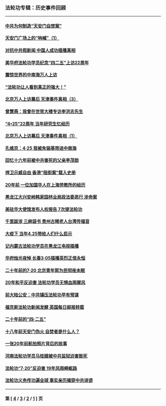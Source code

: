 ### 法轮功专辑：历史事件回顾
---
#### [中共为何制造“天安门自焚案”](../../pages/nf5793/n13183270.md?09200430) 
#### [天安门广场上的“呐喊”（1）](../../pages/nf5793/n13105277.md?09200430) 
#### [对抗中共假新闻 中国人成功插播真相](../../pages/nf5793/n12910618.md?09200430) 
#### [美华府法轮功学员纪念“四二五”上访22周年](../../pages/nf5793/n12904445.md?09200430) 
#### [震惊世界的中南海万人上访](../../pages/nf5793/n12903976.md?09200430) 
#### [“法轮功让人看到真正的强大！”](../../pages/nf5793/n12903195.md?09200430) 
#### [北京万人上访幕后 天津事件真相（3）](../../pages/nf5793/n12902807.md?09200430) 
#### [曾慧燕：我曾在世贸大楼专访李洪志先生](../../pages/nf5793/n12898729.md?09200430) 
#### [“4•25”22周年 当年研究生忆经历](../../pages/nf5793/n12894152.md?09200430) 
#### [北京万人上访幕后 天津事件真相（1）](../../pages/nf5793/n12885174.md?09200430) 
#### [孔维京：4·25 我被朱镕基带进中南海](../../pages/nf5793/n12864987.md?09200430) 
#### [回忆十六年前被中共害死的父亲李茂勋](../../pages/nf5793/n12880270.md?09200430) 
#### [捍卫示威自由 香港“阻街案”载入史册](../../pages/nf5793/n12811245.md?09200430) 
#### [20年前 一位加国华人在上海劳教所的经历](../../pages/nf5793/n12707932.md?09200430) 
#### [黑龙江大兴安岭韩家园林业局政法委恶行 涉命案](../../pages/nf5793/n12622815.md?09200430) 
#### [美驻华大使馆发布人权报告 7次提法轮功](../../pages/nf5793/n12520541.md?09200430) 
#### [千里跋涉 三麻袋书 贵州古稀老人台湾传福音](../../pages/nf5793/n12198750.md?09200430) 
#### [大疫下 当年4.25带给人们什么启示](../../pages/nf5793/n12058565.md?09200430) 
#### [记内蒙古法轮功学员在黑龙江电视插播](../../pages/nf5793/n11699194.md?09200430) 
#### [华府烛光夜悼 长春3·05插播英烈正信永恒](../../pages/nf5793/n11397432.md?09200430) 
#### [二十年前的7·20 北京青年郭为民彻夜未眠](../../pages/nf5793/n11354195.md?09200430) 
#### [20年和平反迫害 法轮功学员无惧血雨腥风](../../pages/nf5793/n11348279.md?09200430) 
#### [前大陆公安：中共镇压法轮功早有预谋](../../pages/nf5793/n11352168.md?09200430) 
#### [福克斯法轮功新闻发酵  英国每日邮报转载](../../pages/nf5793/n11285952.md?09200430) 
#### [二十年前的“四·二五”](../../pages/nf5793/n11207639.md?09200430) 
#### [十八年前天安门伪火 自焚者是什么人？](../../pages/nf5793/n10996556.md?09200430) 
#### [一张20年前航拍照片背后的故事](../../pages/nf5793/n10693797.md?09200430) 
#### [河南法轮功学员马桂娥被中共监狱迫害致死](../../pages/nf5793/n10684974.md?09200430) 
#### [法轮功“7‧20”反迫害 19年风雨崎岖路](../../pages/nf5793/n10570834.md?09200430) 
#### [法轮功义务传功遍全球 事实亲历揭穿中共诽谤](../../pages/nf5793/n10581061.md?09200430) 

---
#### 第 [ [4](./4.md?09200430) / [3](./3.md?09200430) / [2](./2.md?09200430) / [1](./1.md?09200430) ] 页
